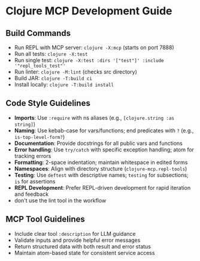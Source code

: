 # Clojure MCP Development Guide

## Build Commands
- Run REPL with MCP server: `clojure -X:mcp` (starts on port 7888)
- Run all tests: `clojure -X:test`
- Run single test: `clojure -X:test :dirs '["test"]' :include '"repl_tools_test"'`
- Run linter: `clojure -M:lint` (checks src directory)
- Build JAR: `clojure -T:build ci`
- Install locally: `clojure -T:build install`

## Code Style Guidelines
- **Imports**: Use `:require` with ns aliases (e.g., `[clojure.string :as string]`)
- **Naming**: Use kebab-case for vars/functions; end predicates with `?` (e.g., `is-top-level-form?`)
- **Documentation**: Provide docstrings for all public vars and functions
- **Error handling**: Use `try/catch` with specific exception handling; atom for tracking errors
- **Formatting**: 2-space indentation; maintain whitespace in edited forms
- **Namespaces**: Align with directory structure (`clojure-mcp.repl-tools`)
- **Testing**: Use `deftest` with descriptive names; `testing` for subsections; `is` for assertions
- **REPL Development**: Prefer REPL-driven development for rapid iteration and feedback
- don't use the lint tool in the workflow

## MCP Tool Guidelines
- Include clear tool `:description` for LLM guidance
- Validate inputs and provide helpful error messages
- Return structured data with both result and error status
- Maintain atom-based state for consistent service access